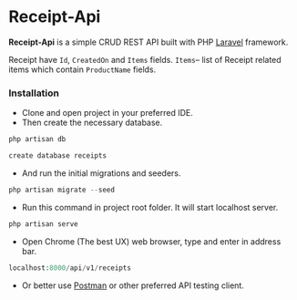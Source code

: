 # Receipt-Api

**Receipt-Api** is a simple CRUD REST API built with PHP [Laravel](https://laravel.com/) framework.

Receipt have ``Id``, ``CreatedOn`` and ``Items`` fields.
``Items``– list of Receipt related items which contain ``ProductName`` fields.

### Installation

- Clone and open project in your preferred IDE.
- Then create the necessary database.

```php
php artisan db
```

```php
create database receipts
```

- And run the initial migrations and seeders.

```php
php artisan migrate --seed
```

- Run this command in project root folder. It will start localhost server.

```php
php artisan serve
```

- Open Chrome (The best UX) web browser, type and enter in address bar.

```php
localhost:8000/api/v1/receipts
```

- Or better use [Postman](https://www.postman.com/) or other preferred API testing client.
